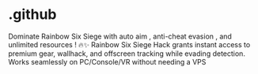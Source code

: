 # .github
Dominate Rainbow Six Siege with auto aim , anti-cheat evasion , and unlimited resources ! 🔥✨ Rainbow Six Siege Hack grants instant access to premium gear, wallhack, and offscreen tracking while evading detection. Works seamlessly on PC/Console/VR without needing a VPS
